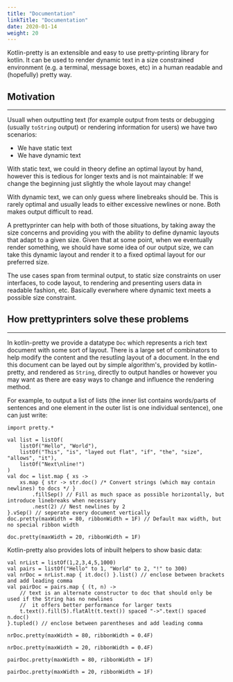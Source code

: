 ```yaml
---
title: "Documentation"
linkTitle: "Documentation"
date: 2020-01-14
weight: 20
---
```


Kotlin-pretty is an extensible and easy to use pretty-printing library for kotlin. It can be used to render dynamic text in a size constrained environment (e.g. a terminal, message boxes, etc) in a human readable and (hopefully) pretty way.

## Motivation
---

Usuall when outputting text (for example output from tests or debugging (usually `toString` output) or rendering information for users) we have two scenarios:
- We have static text
- We have dynamic text

With static text, we could in theory define an optimal layout by hand, however this is tedious for longer texts and is not maintainable: If we change the beginning just slightly the whole layout may change!

With dynamic text, we can only guess where linebreaks should be. This is rarely optimal and usually leads to either excessive newlines or none. Both makes output difficult to read.

A prettyprinter can help with both of those situations, by taking away the size concerns and providing you with the ability to define dynamic layouts that adapt to a given size. Given that at some point, when we eventually render something, we should have some idea of our output size, we can take this dynamic layout and render it to a fixed optimal layout for our preferred size.

The use cases span from terminal output, to static size constraints on user interfaces, to code layout, to rendering and presenting users data in readable fashion, etc. Basically everwhere where dynamic text meets a possible size constraint.

## How prettyprinters solve these problems
---

In kotlin-pretty we provide a datatype `Doc` which represents a rich text document with some sort of layout. There is a large set of combinators to help modify the content and the resutling layout of a document. In the end this document can be layed out by simple algorithm's, provided by kotlin-pretty, and rendered as `String`, directly to output handles or however you may want as there are easy ways to change and influence the rendering method.

For example, to output a list of lists (the inner list contains words/parts of sentences and one element in the outer list is one individual sentence), one can just write:
```kotlin:ank
import pretty.*

val list = listOf(
    listOf("Hello", "World"),
    listOf("This", "is", "layed out flat", "if", "the", "size", "allows", "it"),
    listOf("Next\nline!")
)
val doc = list.map { xs ->
    xs.map { str -> str.doc() /* Convert strings (which may contain newlines) to docs */ }
        .fillSep() // Fill as much space as possible horizontally, but introduce linebreaks when necessary
        .nest(2) // Nest newlines by 2
}.vSep() // seperate every document vertically
doc.pretty(maxWidth = 80, ribbonWidth = 1F) // Default max width, but no special ribbon width
```
```kotlin:ank
doc.pretty(maxWidth = 20, ribbonWidth = 1F)
```

Kotlin-pretty also provides lots of inbuilt helpers to show basic data:
```kotlin:ank:silent
val nrList = listOf(1,2,3,4,5,1000)
val pairs = listOf("Hello" to 1, "World" to 2, "!" to 300)
val nrDoc = nrList.map { it.doc() }.list() // enclose between brackets and add leading comma
val pairDoc = pairs.map { (t, n) ->
    // text is an alternate constructor to doc that should only be used if the String has no newlines
    //  it offers better performance for larger texts
    t.text().fill(5).flatAlt(t.text()) spaced "->".text() spaced n.doc()
}.tupled() // enclose between parentheses and add leading comma
```
```kotlin:ank
nrDoc.pretty(maxWidth = 80, ribbonWidth = 0.4F)
```
```kotlin:ank
nrDoc.pretty(maxWidth = 20, ribbonWidth = 0.4F)
```
```kotlin:ank
pairDoc.pretty(maxWidth = 80, ribbonWidth = 1F)
```
```kotlin:ank
pairDoc.pretty(maxWidth = 20, ribbonWidth = 1F)
```
